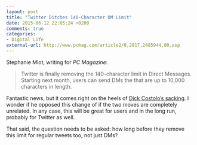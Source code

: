 ```yaml
---
layout: post
title: "Twitter Ditches 140-Character DM Limit"
date: 2015-06-12 22:05:24 +0200
comments: true
categories: 
- Digital Life
external-url: http://www.pcmag.com/article2/0,2817,2485944,00.asp
---
```


Stephanie Mlot, writing for _PC Magazine_:

> Twitter is finally removing the 140-character limit in Direct Messages. Starting next month, users can send DMs the that are up to 10,000 characters in length.

Fantastic news, but it comes right on the heels of [Dick Costolo’s sacking](http://mobile.nytimes.com/2015/06/12/technology/dick-costolo-twitter-ceo-jack-dorsey.html). I wonder if he opposed this change of if the two moves are completely unrelated. In any case, this will be great for users and in the long run, probably for Twitter as well.

That said, the question needs to be asked: how long before they remove this limit for regular tweets too, not just DMs?